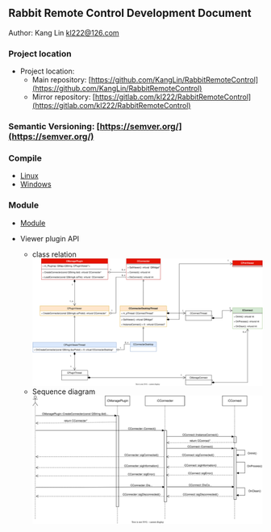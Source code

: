 
## Rabbit Remote Control Development Document

Author: Kang Lin kl222@126.com

### Project location

- Project location:
  - Main repository: [https://github.com/KangLin/RabbitRemoteControl](https://github.com/KangLin/RabbitRemoteControl)
  - Mirror repository: [https://gitlab.com/kl222/RabbitRemoteControl](https://gitlab.com/kl222/RabbitRemoteControl)

### Semantic Versioning: [https://semver.org/](https://semver.org/)

### Compile

- [Linux](../Compile/Linux.md)
- [Windows](../Compile/Windows.md)

### Module

- [Module](modules.html)

- Viewer plugin API
  + class relation  
    ![ViewerPluginAPI](../Image/PluginViewerAPI.svg)
  + Sequence diagram   
    ![Sequence diagram](../Image/PluginViewerSequenceDiagram.svg)
